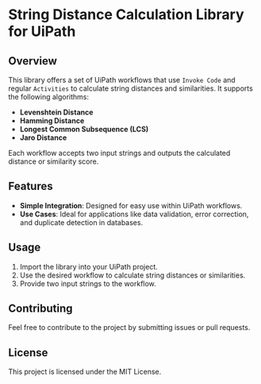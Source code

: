 # String Distance Calculation Library for UiPath

## Overview

This library offers a set of UiPath workflows that use `Invoke Code` and regular `Activities` to calculate string distances and similarities. It supports the following algorithms:

- **Levenshtein Distance**  
- **Hamming Distance**  
- **Longest Common Subsequence (LCS)**  
- **Jaro Distance**  

Each workflow accepts two input strings and outputs the calculated distance or similarity score.

## Features

- **Simple Integration**: Designed for easy use within UiPath workflows.  
- **Use Cases**: Ideal for applications like data validation, error correction, and duplicate detection in databases.

## Usage

1. Import the library into your UiPath project.  
2. Use the desired workflow to calculate string distances or similarities.  
3. Provide two input strings to the workflow.  

## Contributing

Feel free to contribute to the project by submitting issues or pull requests.  

## License

This project is licensed under the MIT License.
